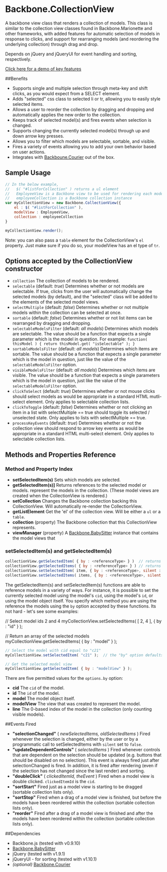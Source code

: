 # Backbone.CollectionView

A backbone view class that renders a collection of models. This class is similar to the collection view classes found in Backbone.Marionette and other frameworks, with added features for automatic selection of models in response to clicks, and support for rearranging models (and reordering the underlying collection) through drag and drop.

Depends on jQuery and jQueryUI for event handling and sorting, respectively.

[Click here for a demo of key features](http://rotundasoftware.github.com/backbone-collection-view/)

##Benefits

* Supports single and multiple selection through meta-key and shift clicks, as you would expect from a SELECT element.
* Adds "selected" css class to selected li or tr, allowing you to easily style selected items.
* Allows a user to reorder the collection by dragging and dropping and automatically applies the new order to the collection.
* Keeps track of selected model(s) and fires events when selection is changed.
* Supports changing the currently selected model(s) through up and down arrow key presses.
* Allows you to filter which models are selectable, sortable, and visible.
* Fires a variety of events allowing you to add your own behavior based on user actions.
* Integrates with [Backboune.Courier](https://github.com/rotundasoftware/backbone.courier) out of the box.

## Sample Usage
```javascript
// In the below example,
//   $( "#listForCollection" ) returns a ul element
//   EmployeeView is a Backbone view to be used for rendering each model in the collection
//   employeeCollection is a Backbone collection instance
var myCollectionView = new Backbone.CollectionView({
	el : $( "#listForCollection" ),
	modelView : EmployeeView,
	collection : employeeCollection
}

myCollectionView.render();
```

Note: you can also pass a `table` element for the CollectionView's `el` property. Just make sure if you do so, your modelView has an el type of `tr`.

## Options accepted by the CollectionView constructor
* `collection` The collection of models to be rendered.
* `selectable` (default: _true_) Determines whether or not models are selectable. If true, clicks from the user will automatically change the selected models (by default), and the "selected" class will be added to the elements of the selected model views.
* `selectMultiple` (default: _false_) Determines whether or not multiple models within the collection can be selected at once.
* `sortable` (default: _false_) Determines whether or not list items can be rearranged by dragging and dropping.
* `selectableModelsFilter` (default: _all models_) Determines which models are selectable. The value should be a function that expects a single parameter which is the model in question. For example: `function( thisModel ) { return thisModel.get( "isSelectable" ); }`
* `sortableModelsFilter` (default: _all models_) Determines which items are sortable. The value should be a function that expects a single parameter which is the model in question, just like the value of the `selectableModelsFilter` option.
* `visibleModelsFilter` (default: _all models_) Determines which items are visible. The value should be a function that expects a single parameters which is the model in question, just like the value of the `selectableModelsFilter` option.
* `clickToSelect` (default: _true_) Determines whether or not mouse clicks should select models as would be appropriate in a standard HTML mutli-select element. Only applies to selectable collection lists.
* `clickToToggle` (default: _false_) Determines whether or not clicking an item in a list with selectMultiple == true should toggle its selected / unselected state. Only applies to lists with selectMultiple == true.
* `processKeyEvents` (default: _true_) Determines whether or not the collection view should respond to arrow key events as would be appropriate in a standard HTML multi-select element. Only applies to selectable collection lists.

## Methods and Properties Reference

### Method and Property Index

* __setSelectedItem(s)__ Sets which models are selected.
* __getSelectedItem(s)]__ Returns references to the selected model or models.
represent the models in the collection. (These model views are created when the CollectionView is rendered.)
* __setCollection__ Changes the Backbone collection backing this CollectionView. Will automatically re-render the CollectionView.
* __getListElement__ Get the 'el' of the collection view. Will be either a `ul` or a `table`.
* __collection__ (property) The Backbone collection that this CollectionView represents.
* __viewManager__ (property) A [Backbone.BabySitter](https://github.com/marionettejs/backbone.babysitter) instance that contains the model views that 


### <a name="setSelectedItem"></a>setSelectedItem(s) and getSelectedItem(s)

```javascript
collectionView.getSelectedItem( { by : <referenceType> } )	// returns a single model "reference"
collectionView.getSelectedItems( { by : <referenceType> } )	// returns an array of model "references"
collectionView.setSelectedItem( item, { by : <referenceType>, silent : <bool> } )	// item is a single model "reference"
collectionView.setSelectedItems( items, { by : <referenceType>, silent : <bool> } )	// items an array of model "references"
```

The getSelectedItem(s) and setSelectedItem(s) functions are able to reference models in a variety of ways. For instance, it is possible to set the currently selected model using the model's `cid`, using the model's `id`, or using the model object itself. You specify which method you are using the reference the models using the `by` option accepted by these functions. Its not hard - let's see some examples:

// Select model ids 2 and 4
myCollectionView.setSelectedItems( [ 2, 4 ], { by : "id" } );

// Return an array of the selected models
myCollectionView.getSelectedItems( { by : "model" } );

```javascript
// Select the model with cid equal to "c21"
myCollectionView.setSelectedItem( "c21" );	// the "by" option defaults to "cid"

// Get the selected model view
myCollectionView.getSelectedItem( { by : "modelView" } );
```

There are five permitted values for the `options.by` option:
* __cid__ The `cid` of the model.
* __id__ The `id` of the model.
* __model__ The model object itself.
* __modelView__ The view that was created to represent the model.
* __line__ The 0-based index of the model in the collection (only counting visible models).

##Events Fired
* __"selectionChanged"__ ( _newSelectedItems, oldSelectedItems_ )  Fired whenever the selection is changed, either by the user or by a programmatic call to setSelectedItems with `silent` set to `false`.
* __"updateDependentControls"__ ( _selectedItems_ )  Fired whenever controls that are dependent on the selection should be updated (e.g. buttons that should be disabled on no selection). This event is always fired just after selectionChanged is fired. In addition, it is fired after rendering (even if the selection has not changed since the last render) and sorting.
* __"doubleClick"__ ( _clickedItemId, theEvent_ )  Fired when a model view is double clicked. `clickedItemId` is the `cid`.
* __"sortStart"__  Fired just as a model view is starting to be dragged (sortable collection lists only).
* __"sortStop"__  Fired when a drag of a model view is finished, but before the models have been reordered within the collection (sortable collection lists only).
* __"reorder"__  Fired after a drag of a model view is finished and after the models have been reordered within the collection (sortable collection lists only).

##Dependencies
* Backbone.js (tested with v0.9.10)
* [Backbone.BabySitter](https://github.com/marionettejs/backbone.babysitter)
* jQuery (tested with v1.9.1)
* jQueryUI - for sorting (tested with v1.10.1)
* _(optional)_ [Backbone.Courier](https://github.com/rotundasoftware/backbone.courier)
